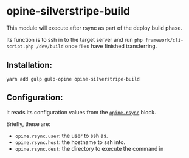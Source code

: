 opine-silverstripe-build
========

This module will execute after rsync as part of the deploy build phase.

Its function is to ssh in to the target server and run 
`php framework/cli-script.php /dev/build` once files have finished transferring.

## Installation:

```
yarn add gulp gulp-opine opine-silverstripe-build
```

## Configuration:

It reads its configuration values from the [`opine-rsync`](https://github.com/studiothick/opine-rsync) block.

Briefly, these are:

- `opine.rsync.user`: the user to ssh as.
- `opine.rsync.host`: the hostname to ssh into.
- `opine.rsync.dest`: the directory to execute the command in

